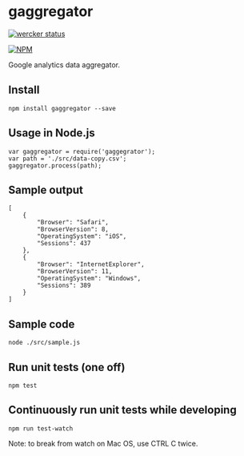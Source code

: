# gaggregator

[![wercker status](https://app.wercker.com/status/10779ff33d14b4dba0f46e4920203ff9/m/master "wercker status")](https://app.wercker.com/project/bykey/10779ff33d14b4dba0f46e4920203ff9)

[![NPM](https://nodei.co/npm/gaggregator.png)](https://npmjs.org/package/gaggregator)

Google analytics data aggregator.

## Install

```
npm install gaggregator --save
```

## Usage in Node.js

```
var gaggregator = require('gaggegrator');
var path = './src/data-copy.csv';
gaggregator.process(path);
```

## Sample output

```
[
    {
        "Browser": "Safari",
        "BrowserVersion": 8,
        "OperatingSystem": "iOS",
        "Sessions": 437
    },
    {
        "Browser": "InternetExplorer",
        "BrowserVersion": 11,
        "OperatingSystem": "Windows",
        "Sessions": 389
    }
]
```

## Sample code

```
node ./src/sample.js
```

## Run unit tests (one off)

```
npm test
```

## Continuously run unit tests while developing

```
npm run test-watch
```

Note: to break from watch on Mac OS, use CTRL C twice.
